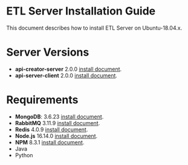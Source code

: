 ETL Server Installation Guide
========================

This document describes how to install ETL Server on Ubuntu-18.04.x.

# Server Versions

- **api-creator-server** 2.0.0 [install document](api-creator-server.md).
- **api-server-client** 2.0.0 [install document](api-server-client.md).

# Requirements

- **MongoDB**: 3.6.23 [install document](mongodb.md).
- **RabbitMQ** 3.11.9 [install document](rabbitmq.md).
- **Redis** 4.0.9 [install document](redis.md).
- **Node.js** 16.14.0 [install document](node.md).
- **NPM** 8.3.1 [install document](node.md).
- Java
- Python


